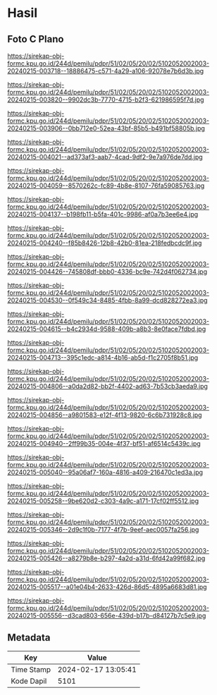 # Hasil

## Foto C Plano

https://sirekap-obj-formc.kpu.go.id/244d/pemilu/pdpr/51/02/05/20/02/5102052002003-20240215-003718--18886475-c571-4a29-a106-92078e7b6d3b.jpg

https://sirekap-obj-formc.kpu.go.id/244d/pemilu/pdpr/51/02/05/20/02/5102052002003-20240215-003820--9902dc3b-7770-4715-b2f3-621986595f7d.jpg

https://sirekap-obj-formc.kpu.go.id/244d/pemilu/pdpr/51/02/05/20/02/5102052002003-20240215-003906--0bb712e0-52ea-43bf-85b5-b491bf58805b.jpg

https://sirekap-obj-formc.kpu.go.id/244d/pemilu/pdpr/51/02/05/20/02/5102052002003-20240215-004021--ad373af3-aab7-4cad-9df2-9e7a976de7dd.jpg

https://sirekap-obj-formc.kpu.go.id/244d/pemilu/pdpr/51/02/05/20/02/5102052002003-20240215-004059--8570262c-fc89-4b8e-8107-76fa59085763.jpg

https://sirekap-obj-formc.kpu.go.id/244d/pemilu/pdpr/51/02/05/20/02/5102052002003-20240215-004137--b198fb11-b5fa-401c-9986-af0a7b3ee6e4.jpg

https://sirekap-obj-formc.kpu.go.id/244d/pemilu/pdpr/51/02/05/20/02/5102052002003-20240215-004240--f85b8426-12b8-42b0-81ea-218fedbcdc9f.jpg

https://sirekap-obj-formc.kpu.go.id/244d/pemilu/pdpr/51/02/05/20/02/5102052002003-20240215-004426--745808df-bbb0-4336-bc9e-742d4f062734.jpg

https://sirekap-obj-formc.kpu.go.id/244d/pemilu/pdpr/51/02/05/20/02/5102052002003-20240215-004530--0f549c34-8485-4fbb-8a99-dcd828272ea3.jpg

https://sirekap-obj-formc.kpu.go.id/244d/pemilu/pdpr/51/02/05/20/02/5102052002003-20240215-004615--b4c2934d-9588-409b-a8b3-8e0face7fdbd.jpg

https://sirekap-obj-formc.kpu.go.id/244d/pemilu/pdpr/51/02/05/20/02/5102052002003-20240215-004713--395c1edc-a814-4b16-ab5d-f1c2705f8b51.jpg

https://sirekap-obj-formc.kpu.go.id/244d/pemilu/pdpr/51/02/05/20/02/5102052002003-20240215-004806--a0da2d82-bb2f-4402-ad63-7b53cb3aeda9.jpg

https://sirekap-obj-formc.kpu.go.id/244d/pemilu/pdpr/51/02/05/20/02/5102052002003-20240215-004856--a9801583-e12f-4f13-9820-6c6b731928c8.jpg

https://sirekap-obj-formc.kpu.go.id/244d/pemilu/pdpr/51/02/05/20/02/5102052002003-20240215-004940--2ff99b35-004e-4f37-bf51-af6514c5439c.jpg

https://sirekap-obj-formc.kpu.go.id/244d/pemilu/pdpr/51/02/05/20/02/5102052002003-20240215-005040--95a06af7-160a-4816-a409-216470c1ed3a.jpg

https://sirekap-obj-formc.kpu.go.id/244d/pemilu/pdpr/51/02/05/20/02/5102052002003-20240215-005258--9be620d2-c303-4a9c-a171-17cf02ff5512.jpg

https://sirekap-obj-formc.kpu.go.id/244d/pemilu/pdpr/51/02/05/20/02/5102052002003-20240215-005346--2d9c1f0b-7177-4f7b-9eef-aec0057fa256.jpg

https://sirekap-obj-formc.kpu.go.id/244d/pemilu/pdpr/51/02/05/20/02/5102052002003-20240215-005426--a8279b8e-b297-4a2d-a31d-6fd42a99f682.jpg

https://sirekap-obj-formc.kpu.go.id/244d/pemilu/pdpr/51/02/05/20/02/5102052002003-20240215-005517--a01e04b4-2633-426d-86d5-4895a6683d81.jpg

https://sirekap-obj-formc.kpu.go.id/244d/pemilu/pdpr/51/02/05/20/02/5102052002003-20240215-005556--d3cad803-656e-439d-b17b-d84127b7c5e9.jpg


## Metadata

| Key        | Value               |
| ---------- | ------------------- |
| Time Stamp | 2024-02-17 13:05:41 |
| Kode Dapil | 5101                |



